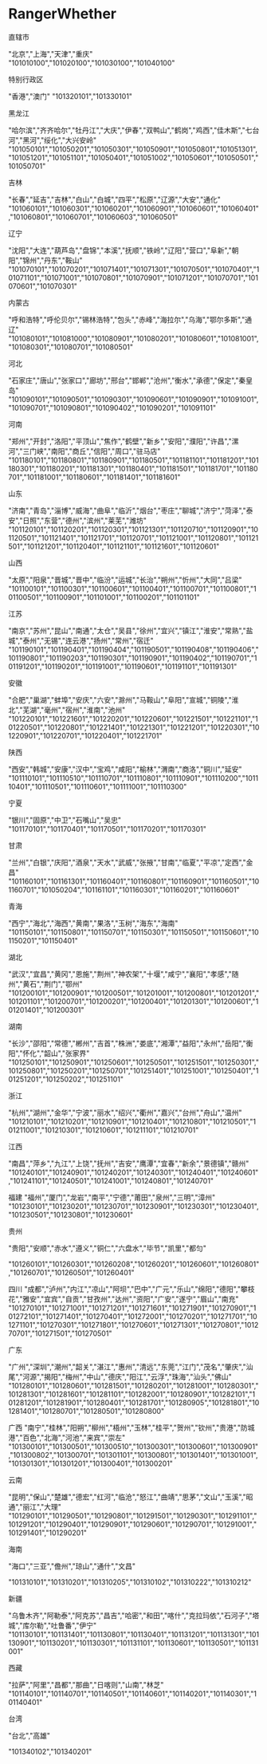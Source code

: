 # RangerWhether

直辖市

  "北京","上海","天津","重庆"
  "101010100","101020100","101030100","101040100"
  
特别行政区

  "香港","澳门"
  "101320101","101330101"
  
黑龙江

  "哈尔滨","齐齐哈尔","牡丹江","大庆","伊春","双鸭山","鹤岗","鸡西","佳木斯","七台河","黑河","绥化","大兴安岭"
  "101050101","101050201","101050301","101050901","101050801","101051301","101051201","101051101","101050401","101051002","101050601","101050501","101050701"

吉林

  "长春","延吉","吉林","白山","白城","四平","松原","辽源","大安","通化"
  "101060101","101060301","101060201","101060901","101060601","101060401","101060801","101060701","101060603","101060501"

辽宁

  "沈阳","大连","葫芦岛","盘锦","本溪","抚顺","铁岭","辽阳","营口","阜新","朝阳","锦州","丹东","鞍山"
  "101070101","101070201","101071401","101071301","101070501","101070401","101071101","101071001","101070801","101070901","101071201","101070701","101070601","101070301"

内蒙古

  "呼和浩特","呼伦贝尔","锡林浩特","包头","赤峰","海拉尔","乌海","鄂尔多斯","通辽"
  "101080101","101081000","101080901","101080201","101080601","101081001","101080301","101080701","101080501"

河北

  "石家庄","唐山","张家口","廊坊","邢台","邯郸","沧州","衡水","承德","保定","秦皇岛"
  "101090101","101090501","101090301","101090601","101090901","101091001","101090701","101090801","101090402","101090201","101091101"
  
河南

  "郑州","开封","洛阳","平顶山","焦作","鹤壁","新乡","安阳","濮阳","许昌","漯河","三门峡","南阳","商丘","信阳","周口","驻马店"
  "101180101","101180801","101180901","101180501","101181101","101181201","101180301","101180201","101181301","101180401","101181501","101181701","101180701","101181001","101180601","101181401","101181601"
  
山东

  "济南","青岛","淄博","威海","曲阜","临沂","烟台","枣庄","聊城","济宁","菏泽","泰安","日照","东营","德州","滨州","莱芜","潍坊"
  "101120101","101120201","101120301","101121301","101120710","101120901","101120501","101121401","101121701","101120701","101121001","101120801","101121501","101121201","101120401","101121101","101121601","101120601"

山西

  "太原","阳泉","晋城","晋中","临汾","运城","长治","朔州","忻州","大同","吕梁"
  "101100101","101100301","101100601","101100401","101100701","101100801","101100501","101100901","101101001","101100201","101101101"
  
江苏

  "南京","苏州","昆山","南通","太仓","吴县","徐州","宜兴","镇江","淮安","常熟","盐城","泰州","无锡","连云港","扬州","常州","宿迁"
  "101190101","101190401","101190404","101190501","101190408","101190406","101190801","101190203","101190301","101190901","101190402","101190701","101191201","101190201","101191001","101190601","101191101","101191301"
  
安徽

  "合肥","巢湖","蚌埠","安庆","六安","滁州","马鞍山","阜阳","宣城","铜陵","淮北","芜湖","毫州","宿州","淮南","池州"
  "101220101","101221601","101220201","101220601","101221501","101221101","101220501","101220801","101221401","101221301","101221201","101220301","101220901","101220701","101220401","101221701"
  
陕西

  "西安","韩城","安康","汉中","宝鸡","咸阳","榆林","渭南","商洛","铜川","延安"
  "101110101","101110510","101110701","101110801","101110901","101110200","101110401","101110501","101110601","101111001","101110300"

宁夏

  "银川","固原","中卫","石嘴山","吴忠"
  "101170101","101170401","101170501","101170201","101170301"

甘肃

  "兰州","白银","庆阳","酒泉","天水","武威","张掖","甘南","临夏","平凉","定西","金昌"
  "101160101","101161301","101160401","101160801","101160901","101160501","101160701","101050204","101161101","101160301","101160201","101160601"

青海

  "西宁","海北","海西","黄南","果洛","玉树","海东","海南"
  "101150101","101150801","101150701","101150301","101150501","101150601","101150201","101150401"
  
湖北

  "武汉","宜昌","黄冈","恩施","荆州","神农架","十堰","咸宁","襄阳","孝感","随州","黄石","荆门","鄂州"
"101200101","101200901","101200501","101201001","101200801","101201201","101201101","101200701","101200201","101200401","101201301","101200601","101201401","101200301"

湖南

  "长沙","邵阳","常德","郴州","吉首","株洲","娄底","湘潭","益阳","永州","岳阳","衡阳","怀化","韶山","张家界"
  "101250101","101250901","101250601","101250501","101251501","101250301","101250801","101250201","101250701","101251401","101251001","101250401","101251201","101250202","101251101"
  
浙江

  "杭州","湖州","金华","宁波","丽水","绍兴","衢州","嘉兴","台州","舟山","温州"
  "101210101","101210201","101210901","101210401","101210801","101210501","101211001","101210301","101210601","101211101","101210701"
  
江西

  "南昌","萍乡","九江","上饶","抚州","吉安","鹰潭","宜春","新余","景德镇","赣州"
  "101240101","101240901","101240201","101240301","101240401","101240601","101241101","101240501","101241001","101240801","101240701"
  
福建
  "福州","厦门","龙岩","南平","宁德","莆田","泉州","三明","漳州"
  "101230101","101230201","101230701","101230901","101230301","101230401","101230501","101230801","101230601"
  
贵州

  "贵阳","安顺","赤水","遵义","铜仁","六盘水","毕节","凯里","都匀"

"101260101","101260301","101260208","101260201","101260601","101260801","101260701","101260501","101260401"

四川
  "成都","泸州","内江","凉山","阿坝","巴中","广元","乐山","绵阳","德阳","攀枝花","雅安","宜宾","自贡","甘孜州","达州","资阳","广安","遂宁","眉山","南充"
  "101270101","101271001","101271201","101271601","101271901","101270901","101272101","101271401","101270401","101272001","101270201","101271701","101271101","101270301","101271801","101270601","101271301","101270801","101270701","101271501","101270501"
  
广东

  "广州","深圳","潮州","韶关","湛江","惠州","清远","东莞","江门","茂名","肇庆","汕尾","河源","揭阳","梅州","中山","德庆","阳江","云浮","珠海","汕头","佛山"
  "101280101","101280601","101281501","101280201","101281001","101280301","101281301","101281601","101281101","101282001","101280901","101282101","101281201","101281901","101280401","101281701","101280905","101281801","101281401","101280701","101280501","101280800"
  
广西
  "南宁","桂林","阳朔","柳州","梧州","玉林","桂平","贺州","钦州","贵港","防城港","百色","北海","河池","来宾","崇左"
  "101300101","101300501","101300510","101300301","101300601","101300901","101300802","101300701","101301101","101300801","101301401","101301001","101301301","101301201","101300401","101300201"
  
云南

  "昆明","保山","楚雄","德宏","红河","临沧","怒江","曲靖","思茅","文山","玉溪","昭通","丽江","大理"
  "101290101","101290501","101290801","101291501","101290301","101291101","101291201","101290401","101290901","101290601","101290701","101291001","101291401","101290201"
  
海南

  "海口","三亚","儋州","琼山","通什","文昌"
  
  "101310101","101310201","101310205","101310102","101310222","101310212"

新疆

  "乌鲁木齐","阿勒泰","阿克苏","昌吉","哈密","和田","喀什","克拉玛依","石河子","塔城","库尔勒","吐鲁番","伊宁"
  "101130101","101131401","101130801","101130401","101131201","101131301","101130901","101130201","101130301","101131101","101130601","101130501","101131001"

西藏

  "拉萨","阿里","昌都","那曲","日喀则","山南","林芝"
  "101140101","101140701","101140501","101140601","101140201","101140301","101140401"

台湾

  "台北","高雄"
  
  "101340102","101340201"
